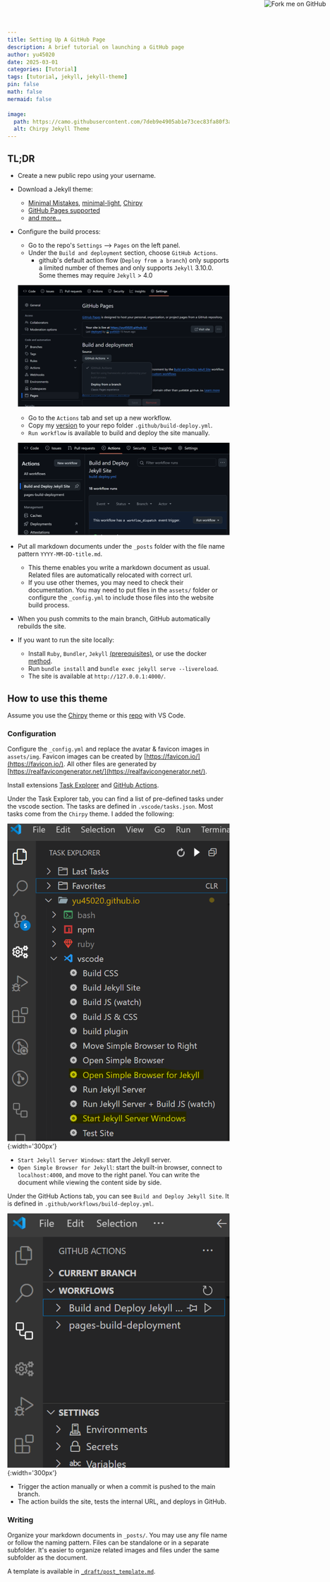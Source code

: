 ```yaml
---
title: Setting Up A GitHub Page
description: A brief tutorial on launching a GitHub page
author: yu45020
date: 2025-03-01
categories: [Tutorial]
tags: [tutorial, jekyll, jekyll-theme]
pin: false
math: false
mermaid: false

image:
  path: https://camo.githubusercontent.com/7deb9e4905ab1e73cec83fa80f3a5d0c7f613e6b522a9fdc41d5c79fad37eda8/68747470733a2f2f6368697270792d696d672e6e65746c6966792e6170702f636f6d6d6f6e732f646576696365732d6d6f636b75702e706e67
  alt: Chirpy Jekyll Theme
---
```



 

<a href="https://github.com/yu45020/yu45020.github.io/fork" target="_blank" rel="noopener noreferrer">
  <img loading="lazy" width="149" height="149" 
    src="https://github.blog/wp-content/uploads/2008/12/forkme_right_darkblue_121621.png?resize=149%2C149" 
    style="position: absolute; top: 0; right: 0; border: 0;" 
    alt="Fork me on GitHub" no-wrapper=true>
</a>

 


## TL;DR

* Create a new public repo using your username.

* Download a Jekyll theme:
  * [Minimal Mistakes](https://mmistakes.github.io/minimal-mistakes/), [minimal-light](https://xiao-chenguang.github.io/minimal-light/), [Chirpy](https://chirpy.cotes.page/)
  * [GitHub Pages supported](https://pages.github.com/themes/)
  * [and more...](https://jekyllrb.com/docs/themes/)

* Configure the build process:
  * Go to the repo's `Settings` --> `Pages` on the left panel.
  * Under the `Build and deployment` section, choose `GitHub Actions`.
    * github's default action flow (`Deploy from a branch`) only supports a limited number of themes and only supports `Jekyll` 3.10.0. Some themes may require `Jekyll` > 4.0
  
  ![img](github-action.png)

  * Go to the `Actions` tab and set up a new workflow.
  * Copy my [version](https://github.com/yu45020/yu45020.github.io/blob/main/.github/workflows/build-deploy.yml) to your repo folder `.github/build-deploy.yml`.
  * `Run workflow` is available to build and deploy the site manually.
  
  ![img](github-action-run.png)


* Put all markdown documents under the `_posts` folder with the file name pattern `YYYY-MM-DD-title.md`.
  * This theme enables you write a markdown document as usual. Related files are automatically relocated with correct url. 
  * If you use other themes, you may need to check their documentation. You may need to put files in the `assets/` folder or configure the `_config.yml` to include those files into the website build process.

* When you push commits to the main branch, GitHub automatically rebuilds the site.

* If you want to run the site locally:
  * Install `Ruby`, `Bundler`, `Jekyll` [(prerequisites)](https://docs.github.com/en/pages/setting-up-a-github-pages-site-with-jekyll/creating-a-github-pages-site-with-jekyll#prerequisites), or use the docker [method](https://dev.to/cuongnp/setting-up-a-local-development-environment-for-jekyll-with-docker-d8k).
  * Run `bundle install` and `bundle exec jekyll serve --livereload`.
  * The site is available at `http://127.0.0.1:4000/`.


## How to use this theme

Assume you use the [Chirpy](https://chirpy.cotes.page/) theme or this [repo](https://github.com/yu45020/yu45020.github.io) with VS Code.

### Configuration

Configure the `_config.yml` and replace the avatar & favicon images in `assets/img`. Favicon images can be created by [https://favicon.io/](https://favicon.io/). All other files are generated by [https://realfavicongenerator.net/](https://realfavicongenerator.net/).

Install extensions [Task Explorer](https://marketplace.visualstudio.com/items?itemName=spmeesseman.vscode-taskexplorer) and [GitHub Actions](https://marketplace.visualstudio.com/items?itemName=GitHub.vscode-github-actions).

Under the Task Explorer tab, you can find a list of pre-defined tasks under the vscode section. The tasks are defined in `.vscode/tasks.json`. Most tasks come from the `Chirpy` theme. I added the following:

  ![img](vscode-tasks.png){:width='300px'}
  
  * `Start Jekyll Server Windows`: start the Jekyll server.
  * `Open Simple Browser for Jekyll`: start the built-in browser, connect to `localhost:4000`, and move to the right panel. You can write the document while viewing the content side by side.

Under the GitHub Actions tab, you can see `Build and Deploy Jekyll Site`. It is defined in `.github/workflows/build-deploy.yml`.

  ![img](github-action-manual-build.png){:width='300px'} 

  * Trigger the action manually or when a commit is pushed to the main branch.
  * The action builds the site, tests the internal URL, and deploys in GitHub.

### Writing

Organize your markdown documents in `_posts/`. You may use any file name or follow the naming pattern. Files can be standalone or in a separate subfolder. It's easier to organize related images and files under the same subfolder as the document.

A template is available in [`_draft/post_template.md`](https://raw.githubusercontent.com/yu45020/yu45020.github.io/refs/heads/main/_draft/post_template.md).
